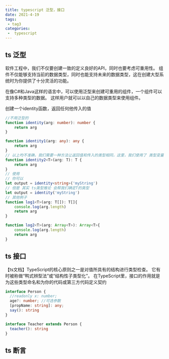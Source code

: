 ```yaml
---
title: typescript 泛型，接口
date: 2021-4-19
tags:
 - tag3
categories:
 -  typescript
---
```


## ts 泛型

软件工程中，我们不仅要创建一致的定义良好的API，同时也要考虑可重用性。 组件不仅能够支持当前的数据类型，同时也能支持未来的数据类型，这在创建大型系统时为你提供了十分灵活的功能。

在像C#和Java这样的语言中，可以使用泛型来创建可重用的组件，一个组件可以支持多种类型的数据。 这样用户就可以以自己的数据类型来使用组件。

创建一个identity函数，返回任何他传入的值

```ts
//不用泛型的
function identity(arg: number): number {
    return arg
}

function identity1(arg: any): any {
    return arg
}
// 以上均不准确，我们需要一种方法让返回值和传入的类型相同，这里，我们使用了 类型变量 它是一种特殊的变量，只用于表示类型而不是值
function identity2<T>(arg: T): T {
    return arg
}
// 使用
// 你可以
let output = identity<string>('myString')
// 但是 其实 ts类型推论 会帮我们确定T的类型
let output = identity('myString')
// 其他例子
function log1<T>(arg: T[]): T[]{
    console.log(arg.length)
    return arg
}

function log2<T>(arg: Array<T>): Array<T>{
    console.log(arg.length)
    return arg
}
```

## ts 接口

【ts文档】TypeScript的核心原则之一是对值所具有的结构进行类型检查。 它有时被称做“鸭式辨型法”或“结构性子类型化”。 在TypeScript里，接口的作用就是为这些类型命名和为你的代码或第三方代码定义契约

```ts
interface Person {
  //readonly x: number;
  age?: number; //可选参数
  [propName: string]: any;
  say(): string
}

interface Teacher extends Person {
  teacher(): string
}
```

## ts 断言



